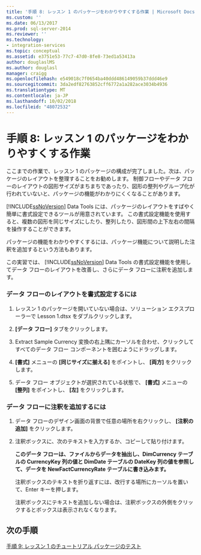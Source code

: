 ```yaml
---
title: '手順 8: レッスン 1 のパッケージをわかりやすくする作業 | Microsoft Docs'
ms.custom: ''
ms.date: 06/13/2017
ms.prod: sql-server-2014
ms.reviewer: ''
ms.technology:
- integration-services
ms.topic: conceptual
ms.assetid: e3751e53-77c7-47d0-8fe8-73ed1a53413a
author: douglaslMS
ms.author: douglasl
manager: craigg
ms.openlocfilehash: e549018c7f0654ba40ddd486149059b37ddd46e9
ms.sourcegitcommit: 3da2edf82763852cff6772a1a282ace3034b4936
ms.translationtype: MT
ms.contentlocale: ja-JP
ms.lasthandoff: 10/02/2018
ms.locfileid: "48072532"
---
```

# <a name="step-8-making-the-lesson-1-package-easier-to-understand"></a>手順 8: レッスン 1 のパッケージをわかりやすくする作業
  ここまでの作業で、レッスン 1 のパッケージの構成が完了しました。次は、パッケージのレイアウトを整理することをお勧めします。 制御フローやデータ フローのレイアウトの図形サイズがまちまちであったり、図形の整列やグループ化が行われていないと、パッケージの機能がわかりにくくなることがあります。  
  
 [!INCLUDE[ssNoVersion](../includes/ssnoversion-md.md)] Data Tools には、パッケージのレイアウトをすばやく簡単に書式設定できるツールが用意されています。 この書式設定機能を使用すると、複数の図形を同じサイズにしたり、整列したり、図形間の上下左右の間隔を操作することができます。  
  
 パッケージの機能をわかりやすくするには、パッケージ機能について説明した注釈を追加するという方法もあります。  
  
 この実習では、 [!INCLUDE[ssNoVersion](../includes/ssnoversion-md.md)] Data Tools の書式設定機能を使用してデータ フローのレイアウトを改善し、さらにデータ フローに注釈を追加します。  
  
### <a name="to-format-the-layout-of-the-data-flow"></a>データ フローのレイアウトを書式設定するには  
  
1.  レッスン 1 のパッケージを開いていない場合は、ソリューション エクスプローラーで Lesson 1.dtsx をダブルクリックします。  
  
2.  **[データ フロー]** タブをクリックします。  
  
3.  Extract Sample Currency 変換の右上隅にカーソルを合わせ、クリックしてすべてのデータ フロー コンポーネントを囲むようにドラッグします。  
  
4.  **[書式]** メニューの **[同じサイズに揃える]** をポイントし、 **[両方]** をクリックします。  
  
5.  データ フロー オブジェクトが選択されている状態で、 **[書式]** メニューの **[整列]** をポイントし、 **[左]** をクリックします。  
  
### <a name="to-add-an-annotation-to-the-data-flow"></a>データ フローに注釈を追加するには  
  
1.  データ フローのデザイン画面の背景で任意の場所を右クリックし、 **[注釈の追加]** をクリックします。  
  
2.  注釈ボックスに、次のテキストを入力するか、コピーして貼り付けます。  
  
     **このデータ フローは、ファイルからデータを抽出し、DimCurrency テーブルの CurrencyKey 列の値と DimDate テーブルの DateKey 列の値を参照して、データを NewFactCurrencyRate テーブルに書き込みます。**  
  
     注釈ボックスのテキストを折り返すには、改行する場所にカーソルを置いて、Enter キーを押します。  
  
     注釈ボックスにテキストを追加しない場合は、注釈ボックスの外側をクリックするとボックスは表示されなくなります。  
  
## <a name="next-steps"></a>次の手順  
 [手順 9: レッスン 1 のチュートリアル パッケージのテスト](../integration-services/lesson-1-9-testing-the-lesson-1-tutorial-package.md)  
  
  
